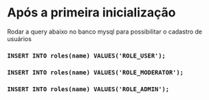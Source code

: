 # Após a primeira inicialização 

Rodar a query abaixo no banco mysql
para possibilitar o cadastro de usuários


### `INSERT INTO roles(name) VALUES('ROLE_USER');`
### `INSERT INTO roles(name) VALUES('ROLE_MODERATOR');`
### `INSERT INTO roles(name) VALUES('ROLE_ADMIN');`
